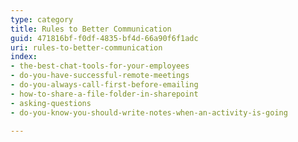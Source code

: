 ```yaml
---
type: category
title: Rules to Better Communication
guid: 471816bf-f0df-4835-bf4d-66a90f6f1adc
uri: rules-to-better-communication
index:
- the-best-chat-tools-for-your-employees
- do-you-have-successful-remote-meetings
- do-you-always-call-first-before-emailing
- how-to-share-a-file-folder-in-sharepoint
- asking-questions
- do-you-know-you-should-write-notes-when-an-activity-is-going

---
```



